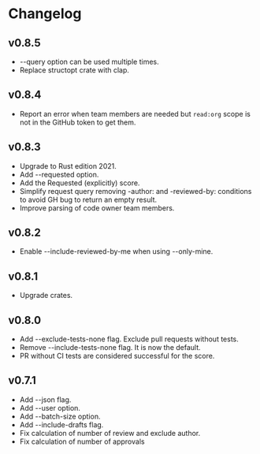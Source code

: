 # Changelog

## v0.8.5

- --query option can be used multiple times.
- Replace structopt crate with clap.

## v0.8.4

- Report an error when team members are needed but `read:org` scope is not in the GitHub token to get them.

## v0.8.3

- Upgrade to Rust edition 2021.
- Add --requested option.
- Add the Requested (explicitly) score.
- Simplify request query removing -author: and -reviewed-by: conditions to avoid GH bug to return an empty result.
- Improve parsing of code owner team members.

## v0.8.2

- Enable --include-reviewed-by-me when using --only-mine.

## v0.8.1

- Upgrade crates.

## v0.8.0

- Add --exclude-tests-none flag. Exclude pull requests without tests.
- Remove --include-tests-none flag. It is now the default.
- PR without CI tests are considered successful for the score.

## v0.7.1

- Add --json flag.
- Add --user option.
- Add --batch-size option.
- Add --include-drafts flag.
- Fix calculation of number of review and exclude author.
- Fix calculation of number of approvals
